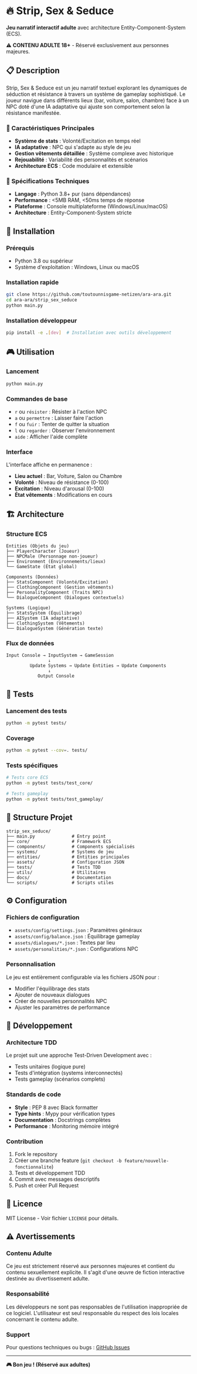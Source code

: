 # 🔥 Strip, Sex & Seduce

**Jeu narratif interactif adulte** avec architecture Entity-Component-System (ECS).

⚠️ **CONTENU ADULTE 18+** - Réservé exclusivement aux personnes majeures.

## 📋 Description

Strip, Sex & Seduce est un jeu narratif textuel explorant les dynamiques de séduction et résistance à travers un système de gameplay sophistiqué. Le joueur navigue dans différents lieux (bar, voiture, salon, chambre) face à un NPC doté d'une IA adaptative qui ajuste son comportement selon la résistance manifestée.

### 🎯 Caractéristiques Principales

- **Système de stats** : Volonté/Excitation en temps réel
- **IA adaptative** : NPC qui s'adapte au style de jeu
- **Gestion vêtements détaillée** : Système complexe avec historique
- **Rejouabilité** : Variabilité des personnalités et scénarios
- **Architecture ECS** : Code modulaire et extensible

### 🔧 Spécifications Techniques

- **Langage** : Python 3.8+ pur (sans dépendances)
- **Performance** : <5MB RAM, <50ms temps de réponse
- **Plateforme** : Console multiplateforme (Windows/Linux/macOS)
- **Architecture** : Entity-Component-System stricte

## 🚀 Installation

### Prérequis
- Python 3.8 ou supérieur
- Système d'exploitation : Windows, Linux ou macOS

### Installation rapide
```bash
git clone https://github.com/toutounnisgame-netizen/ara-ara.git
cd ara-ara/strip_sex_seduce
python main.py
```

### Installation développeur
```bash
pip install -e .[dev]  # Installation avec outils développement
```

## 🎮 Utilisation

### Lancement
```bash
python main.py
```

### Commandes de base
- `r` ou `résister` : Résister à l'action NPC
- `a` ou `permettre` : Laisser faire l'action
- `f` ou `fuir` : Tenter de quitter la situation
- `l` ou `regarder` : Observer l'environnement
- `aide` : Afficher l'aide complète

### Interface
L'interface affiche en permanence :
- **Lieu actuel** : Bar, Voiture, Salon ou Chambre
- **Volonté** : Niveau de résistance (0-100)
- **Excitation** : Niveau d'arousal (0-100)
- **État vêtements** : Modifications en cours

## 🏗️ Architecture

### Structure ECS
```
Entities (Objets du jeu)
├── PlayerCharacter (Joueur)
├── NPCMale (Personnage non-joueur)
├── Environment (Environnements/lieux)
└── GameState (État global)

Components (Données)
├── StatsComponent (Volonté/Excitation)
├── ClothingComponent (Gestion vêtements)
├── PersonalityComponent (Traits NPC)
└── DialogueComponent (Dialogues contextuels)

Systems (Logique)
├── StatsSystem (Équilibrage)
├── AISystem (IA adaptative)
├── ClothingSystem (Vêtements)
└── DialogueSystem (Génération texte)
```

### Flux de données
```
Input Console → InputSystem → GameSession
                ↓
         Update Systems → Update Entities → Update Components
                ↓
            Output Console
```

## 🧪 Tests

### Lancement des tests
```bash
python -m pytest tests/
```

### Coverage
```bash
python -m pytest --cov=. tests/
```

### Tests spécifiques
```bash
# Tests core ECS
python -m pytest tests/test_core/

# Tests gameplay
python -m pytest tests/test_gameplay/
```

## 📁 Structure Projet

```
strip_sex_seduce/
├── main.py              # Entry point
├── core/                # Framework ECS
├── components/          # Components spécialisés  
├── systems/             # Systems de jeu
├── entities/            # Entities principales
├── assets/              # Configuration JSON
├── tests/               # Tests TDD
├── utils/               # Utilitaires
├── docs/                # Documentation
└── scripts/             # Scripts utiles
```

## ⚙️ Configuration

### Fichiers de configuration
- `assets/config/settings.json` : Paramètres généraux
- `assets/config/balance.json` : Équilibrage gameplay
- `assets/dialogues/*.json` : Textes par lieu
- `assets/personalities/*.json` : Configurations NPC

### Personnalisation
Le jeu est entièrement configurable via les fichiers JSON pour :
- Modifier l'équilibrage des stats
- Ajouter de nouveaux dialogues
- Créer de nouvelles personnalités NPC
- Ajuster les paramètres de performance

## 🤝 Développement

### Architecture TDD
Le projet suit une approche Test-Driven Development avec :
- Tests unitaires (logique pure)
- Tests d'intégration (systems interconnectés)
- Tests gameplay (scénarios complets)

### Standards de code
- **Style** : PEP 8 avec Black formatter
- **Type hints** : Mypy pour vérification types
- **Documentation** : Docstrings complètes
- **Performance** : Monitoring mémoire intégré

### Contribution
1. Fork le repository
2. Créer une branche feature (`git checkout -b feature/nouvelle-fonctionnalite`)
3. Tests et développement TDD
4. Commit avec messages descriptifs
5. Push et créer Pull Request

## 📄 Licence

MIT License - Voir fichier `LICENSE` pour détails.

## ⚠️ Avertissements

### Contenu Adulte
Ce jeu est strictement réservé aux personnes majeures et contient du contenu sexuellement explicite. Il s'agit d'une œuvre de fiction interactive destinée au divertissement adulte.

### Responsabilité
Les développeurs ne sont pas responsables de l'utilisation inappropriée de ce logiciel. L'utilisateur est seul responsable du respect des lois locales concernant le contenu adulte.

### Support
Pour questions techniques ou bugs : [GitHub Issues](https://github.com/toutounnisgame-netizen/ara-ara/issues)

---

**🎮 Bon jeu ! (Réservé aux adultes)**
